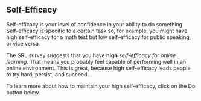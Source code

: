 ## Self-Efficacy

Self-efficacy is your level of confidence in your ability to do something. Self-efficacy is specific to a certain task so, for example, you might have high self-efficacy for a math test but low self-efficacy for public speaking, or vice versa. 

The SRL survey suggests that you have **high** *self-efficacy for online learning*. That means you probably feel capable of performing well in an online environment. This is great, because high self-efficacy leads people to try hard, persist, and succeed.  

To learn more about how to maintain your high self-efficacy, click on the Do button below. 
